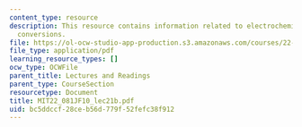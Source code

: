 ```yaml
---
content_type: resource
description: This resource contains information related to electrochemical energy
  conversions.
file: https://ol-ocw-studio-app-production.s3.amazonaws.com/courses/22-081j-introduction-to-sustainable-energy-fall-2010/bc5ddccf28ceb56d779f52fefc38f912_MIT22_081JF10_lec21b.pdf
file_type: application/pdf
learning_resource_types: []
ocw_type: OCWFile
parent_title: Lectures and Readings
parent_type: CourseSection
resourcetype: Document
title: MIT22_081JF10_lec21b.pdf
uid: bc5ddccf-28ce-b56d-779f-52fefc38f912
---
```

